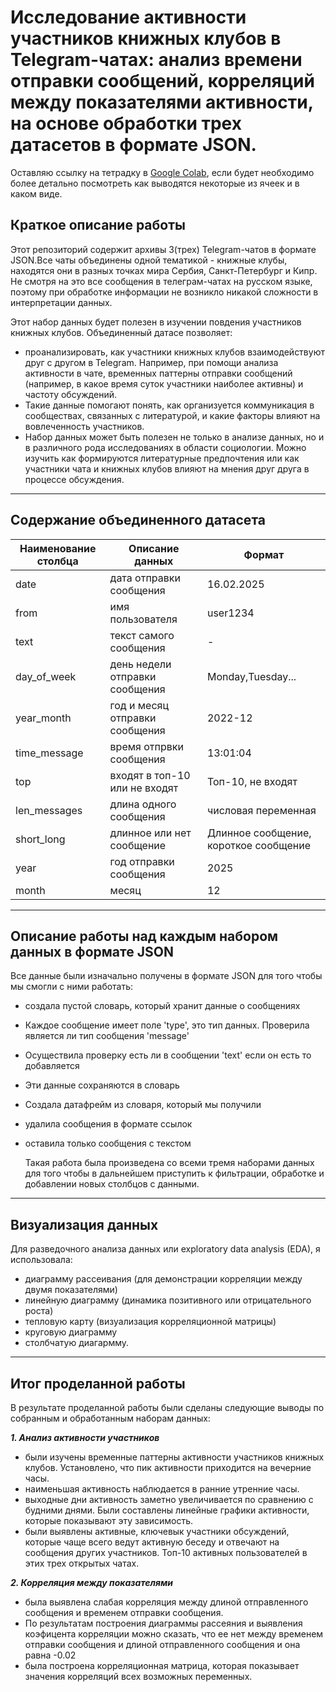  # Исследование активности участников книжных клубов в Telegram-чатах: анализ времени отправки сообщений, корреляций между показателями активности, на основе обработки трех датасетов в формате JSON.

 Оставляю ссылку на тетрадку в [Google Colab](https://colab.research.google.com/drive/1K5ixB34mR2YY2EaOCn_W7B66yVcm8kOh), если будет необходимо более детально посмотреть как выводятся некоторые из ячеек и в каком виде.

 ## Краткое описание работы
 Этот репозиторий содержит архивы 3(трех) Telegram-чатов в формате JSON.Все чаты объединены одной тематикой - книжные клубы, находятся они в разных точках мира Сербия, Санкт-Петербург и Кипр. Не смотря на это все сообщения в телеграм-чатах на русском языке, поэтому при обработке информации не возникло никакой сложности в интерпретации данных. 

 Этот набор данных будет полезен в изучении повдения участников книжных клубов. Объединенный датасе позволяет:
 - проанализировать, как участники книжных клубов взаимодействуют друг с другом в Telegram. Например, при помощи анализа активности в чате, временных паттерны отправки сообщений (например, в какое время суток участники наиболее активны) и частоту обсуждений. 
 - Такие данные помогают понять, как организуется коммуникация в сообществах, связанных с литературой, и какие факторы влияют на вовлеченность участников.
 - Набор данных может быть полезен не только в анализе данных, но и в различного рода исследованиях в области социологии. Можно изучить как формируются литературные предпочтения или как участники чата и книжных клубов влияют на мнения друг друга в процессе обсуждения.
---
 ## Содержание объединенного датасета

|Наименование столбца | Описание данных                | Формат 
| -----------         | -----------                    | -----------   
| date                | дата отправки сообщения        | 16.02.2025 
| from                | имя пользователя               | user1234
| text                | текст самого сообщения         | -
| day_of_week         | день недели отправки сообщения | Monday,Tuesday...
| year_month          | год и месяц отправки сообщения | 2022-12
| time_message        | время отпрвки сообщения        | 13:01:04
| top                 | входят в топ-10 или не входят  | Топ-10, не входят
| len_messages        | длина одного сообщения         | числовая переменная
| short_long          | длинное или нет сообщение      | Длинное сообщение, короткое сообщение
| year                | год отправки сообщения         | 2025
| month               | месяц                          | 12

---
## Описание работы над каждым набором данных в формате JSON

Все данные были изначально получены в формате JSON для того чтобы мы смогли с ними работать:

- создала пустой словарь, который хранит данные о сообщениях 
- Каждое сообщение имеет поле 'type', это тип данных. Проверила является ли тип сообщения 'message'
- Осуществила проверку есть ли в сообщении 'text' если он есть то добавляется 
- Эти данные сохраняются в словарь 
- Создала датафрейм из словаря, который мы получили
- удалила сообщения в формате ссылок
- оставила только сообщения с текстом 

  Такая работа была произведена со всеми тремя наборами данных для того чтобы в дальнейшем приступить к фильтрации, обработке и добавлении новых столбцов с данными.
---

## Визуализация данных 
Для разведочного анализа данных или exploratory data analysis (EDA), я использовала:
- диаграмму рассеивания (для демонстрации корреляции между двумя показателями)
- линейную диаграмму (динамика позитивного или отрицательного роста)
- тепловую карту (визуализация корреляционной матрицы)
- круговую диаграмму 
- столбчатую диагармму.
---

## Итог проделанной работы 

В результате проделанной работы были сделаны следующие выводы по собранным и обработанным наборам данных:

***1. Анализ активности участников***
- были изучены временные паттерны активности участников книжных клубов. Установлено, что пик активности приходится на вечерние часы. 
- наименьшая активность наблюдается в ранние утренние часы. 
- выходные дни активность заметно увеличивается по сравнению с будними днями. Были составлены линейные графики активности, которые показывают эту зависимость.
- были выявлены активные, ключевык участники обсуждений, которые чаще всего ведут активную беседу и отвечают на сообщения других участников. Топ-10 активных пользователей в этих трех открытых чатах.

***2. Корреляция между показателями***
- была выявлена слабая корреляция между длиной отправленного сообщения и временем отправки сообщения.
- По результатам построения диаграммы рассеяния и выявления коэфицента корреляции можно сказать, что ее нет между временем отправки сообщения и длиной отправленного сообщения и она равна -0.02
- была построена корреляционная матрица, которая показывает значения корреляций всех возможных переменных.
